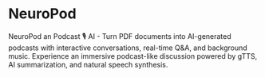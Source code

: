 # NeuroPod
NeuroPod an Podcast 🎙️ AI  - Turn PDF documents into AI-generated podcasts with interactive conversations, real-time Q&amp;A, and background music. Experience an immersive podcast-like discussion powered by gTTS, AI summarization, and natural speech synthesis.
